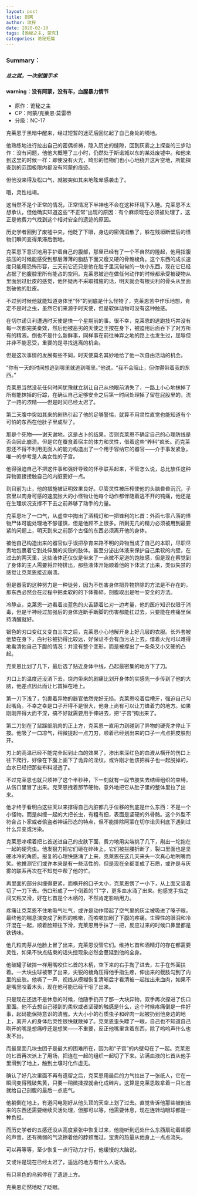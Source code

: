 ```yaml
---
layout: post
title: 剖离
author: 玟梓
date: 2020-02-10 
tags: [诡秘之主, 蒙克]
categories: 诡秘短篇
---
```


### Summary：
##### 总之就，一次剖腹手术
#### warning：没有阿蒙，没有车，血腥暴力情节

- 原作：诡秘之主
- CP：阿蒙/克莱恩·莫雷蒂
- 分级：NC-17



克莱恩于黑暗中醒来，经过短暂的迷茫后回忆起了自己身处的境地。

他熟练地进行拉出自己的密偶祈祷，隐入历史的缝隙，回到灰雾之上探查的三步动作：没有问题，他他大概睡了三小时，仍然处于斯诺城以东的某处废墟中。和他来到这里的时候一样：即使没有火光，畸形的怪物们也小心地绕开这片空地，所能探查到的范围极限内都没有阿蒙的痕迹。

但他没来得及松口气，就被突如其来地眩晕感袭击了。

哦，灵性枯竭。

这当然不是个正常的情况，正常情况下半神也不会在这种环境下入睡。克莱恩不太想承认，但他确实知道这些“不正常”出现的原因：有个麻烦现在必须被处理了，这正是他费力气找到这个相对安全的遗迹的原因。

历史学者回到了废墟中央，他眨了下眼，身边的密偶消散了，躲在残垣断壁后的怪物们瞬间变得呆滞后倒地。

克莱恩下意识地用手护着自己的腹部，那里已经有了一个不自然的隆起，他用指腹按压的时候能感受到那层薄薄的脂肪下面又瘦又硬的骨骼棱角。这个东西的成长速度只能用恐怖形容，三天前它还只是他在肚子里沉甸甸的一块小东西，现在它已经占据了他腹腔里所有能占的空间。克莱恩被迫在做任何动作的时候都承受被硬物从里面划过肚皮的感觉，他怀疑再不采取措施的话，明天就会有根尖利的骨头从里面划破他的肚皮。

不过到时候他就能知道身体里“怀”的到底是什么怪物了，克莱恩苦中作乐地想，肯定不是时之虫，虽然它们来源于时天使，但是软体动物可没有这种触感。

在切尔诺贝利遭遇时天使是快一个星期前的事。很不幸，克莱恩的逃跑技巧并没有每一次都完美奏效，然后他被恶劣的天使之王按在身下，被迫用后面吞下了对方所有的精液。倒也不是什么新鲜事，同样事在前往神弃之地的路上也发生过，屈辱但并非不能忍受，重要的是寻找逃离的机会。

但是这次事情的发展有些不同，时天使莫名其妙地给了他一次自由活动的机会。

“你有一天的时间想逃到哪里就逃到哪里。”他说，“我不会阻止，但你得带着我的东西。”

克莱恩当然没花任何时间犹豫就立刻让自己从他眼前消失了，一路上小心地抹掉了所有能抹掉的行踪，在确认自己足够安全之后第一时间处理掉了留在屁股里的，流了一路的浓精——但是时间已经太迟了。

第二天腹中突如其来的剧热引起了他的足够警惕，就算不用灵性直觉也能知道有个可怕的东西在他肚子里成型了。

那是个死物——谢天谢地，这是占卜的结果，否则克莱恩不确定自己的心理防线是否会因此崩溃。但是它在蚕食着宿主的体力和灵性，借着这些“养料”疯长。而克莱恩还不得不利用无面人的能力构造出了一个用于容纳它的器官——介于事发紧急，唯一的参考是人类女性的子宫。

他得强迫自己不把这件事和强奸导致的怀孕联系起来，不管怎么说，总比放任这种异物直接接触自己的内脏要好一点。

到目前为止，他的措施被证明效果良好。尽管灵性被压榨使他的头脑昏昏沉沉，子宫里以肉身可感的速度胀大的小怪物让他每个动作都伴随着逃不开的钝痛，他还是在生理状况支撑不下去之前养够了动手的力量。

克莱恩吐了一口气，从虚空中掏出了酒精灯和一把锋利的匕首：外面七零八落的怪物尸体可能处理地不够谨慎，但是他顾不上很多。所剩无几的精力必须被用到最要紧的问题上，明天到来之前那个古怪的东西必须离开他的身体。

被他自己构造出来的器官似乎误把孕育来路不明的异物当成了自己的本职，尽职尽责地包裹着它到处伸展的尖锐的肢体。甚至分泌出体液来保护自己柔软的内壁，在过去的两天里，这些液体还仅仅是带来了一点微不足道的饱胀感，但是现在察觉到了身体的主人需要将异物排出，那些液体开始顺着他的下体流了出来，类似失禁的感觉让克莱恩接近崩溃。

但是器官的这种努力是一种徒劳，因为不伤害身体把异物排除的方法是不存在的，那东西必然会在过程中把柔软的的下体撕碎。剖腹取出是唯一安全的方法。

冷静点，克莱恩一边看着淡蓝色的火舌舔着匕刃一边考量，他的医疗知识仅限于消毒，但是半神经过加强后的身体连断手断脚的伤害都能扛过去，只要能在疼痛里保持清醒就好。

银色的刃口变红又变白三次之后，克莱恩小心地解开身上好几层的衣服。长外套被他垫在身下，白衬衫被扔得比较远，好保证不会有血污沾上去。借着火光可以难得地看清他自己下腹的情况：并没有整个变形，而是被撑出了一条条又小又硬的凸起。

克莱恩比划了几下，最后选了贴近身体中线，凸起最密集的地方下了刀。

刃口上的温度还没消下去，烧灼带来的剧痛比划开身体的实感先一步传到了他的大脑，他差点因此而让匕首掉在地上。

第一刀下浅了，包裹着异物的器官依然完好无损。克莱恩咬着后槽牙，强迫自己勾起嘴角。不幸之幸是口子开得不是很大，他身上尚有可以让刀锋着力的地方。如果刚刚开得大而不深，搞不好就需要用手伸进去，把“子宫“掏出来了。

第二刀划在了鼠蹊部肌肉的正上方，克莱恩一直用力到碰到了异物的硬壳才停止下按。他吸了一口凉气，稍微提起一点刀刃，顺着已经划出来的口子一点点把皮肤剖开。

刃上的高温已经不能完全起到止血的效果了，渗出来深红色的血液从横开的伤口上往下爬行，好像在下腹上画下了诡异的淫纹。或许刚才他该把裤子也一起脱掉的，血水已经把那些布料浸透了。

不过克莱恩也就只烦神了这个半秒种，下一刻就有一段节肢失去结缔组织的束缚，从伤口里冒了出来。克莱恩拽着那节硬物，意外地把它从肚子里的整体里拉了出来。

他才终于看明白这些天以来撑得自己内脏都几乎位移的到底是什么东西：不是一个小怪物，而是纠缠一起的大把长虫，有粗有细，表面是坚硬的外骨骼。这个外型不符合占卜家或者偷盗者神话形态的特点，但不能排除阿蒙在切尔诺贝利底下遇到过什么异变或污染。

克莱恩哆嗦着把匕首送进自己的皮肤下面，费力地用尖端挑了几下，剐出一坨抱在一起的硬壳虫。他发狠力把它们砸在碎砖上，它们被拦腰折断了，裂口里面也是坚硬冰冷的角质。报复的心理快感涌了上来，克莱恩在这几天来头一次真心地咧嘴而笑。他推测它们或许本来是有一些活性的，但是现在全都变成了石质，或许是与灰雾的联系再次在不知觉中帮了他的忙。

再里面的部分纠缠得更紧，而横开的口子太小，克莱恩愣了一小下，从上面又竖着切了一刀下去。伤口形成了一个倒着的“T”字，更多血水涌了出来。他感觉手指之间又粘又滑，好在匕首是个木柄的，不然肯定影响用力。

疼痛让克莱恩不住地吸气吐气，或许是动作带起了空气里的灰尘被吸进了嗓子眼，最终他的喘息演变成了剧烈的咳嗽，而咳嗽加剧了下腹的疼痛。生理性的眼泪和冷汗混在一起，顺着脸颊往下滑，克莱恩用手抹了一把，反应过来的时候口鼻里都是铁锈味。

他几粒肉芽从他脸上冒了出来，克莱恩没管它们。维持匕首和酒精灯的存在都需要灵性，如果不快点结束的话失控现象必然会蔓延到他的全身。

他破罐子破摔一样用嘴咬住匕首的木柄，空下来的右手掏了进去，左手在外面扶着。一大块虫球被带了出来，尖锐的棱角压得他手指生疼，伸出来的截肢勾到了内里的皮肤。他嘶了一声，视线从模糊恢复清晰后才看清被一起拉出来血肉，如果不是嘴里咬着木头，现在他可能已经干呕了出来。

只是现在还远不是休息的时候，他随手扔开了那一大块异物，双手再次探进了伤口里面。他不去想自己碰到的柔软或者坚硬的触感是什么，这个时候疼痛倒是一件好事，起码能保持意识的清醒。大大小小的石质虫子和碎肉一起被扔到他身边的地上，离开人的身体后灵性很快就散掉了。克莱恩歪头瞟了一眼，自己也不知道自己咧开的嘴是想痛呼还是想笑——不重要，反正他嘴里含着东西，除了呜呜声什么也发不出。

而最里面几块虫团子是最大的困难所在，因为和“子宫”的内壁勾在了一起。克莱恩的匕首再次派上了用场，把连在一起的组织一起切了下来。沾满血液的匕首从他手里滑到了地上，触到土壤时化作虚无。

确认了好几次里面不再有遗留之后，克莱恩用最后的力气拉出了一张纸人，它在一瞬间变得残破焦黄，只要一稍微揉捏就会化成碎片。这算是克莱恩敢拿着一只匕首就给自己剖腹的最后一点底气。

他躺倒在地上，有道闪电刚好从他头顶的天空上划了过去。直觉告诉他那些被剖出来的东西还需要继续灭活处理，但那可以等，他需要休息，现在连转动眼球都是一种负担。

而历史学者的五感还没从高度紧张中恢复过来，他能听到远处什么东西扇动着翅膀的声音，还有微弱的气流擦着他的脖颈而过，宝贵的热量从他身上一点点流失。

可以再等等，至少恢复一点行动力才行，他缓慢的大脑说。

又或许是现在已经太迟了，遥远的地方有什么人说话。

有只黑色的乌鸦停在了遗迹上方。

克莱恩茫然地眨了眨眼。
